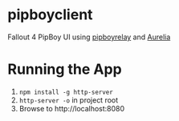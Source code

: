 # pipboyclient
Fallout 4 PipBoy UI using [pipboyrelay](https://github.com/rgbkrk/pipboyrelay) and [Aurelia](https://aurelia.io)

# Running the App

1. `npm install -g http-server`
2. `http-server -o` in project root
3. Browse to http://localhost:8080
